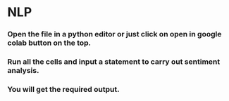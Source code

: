 # NLP
### Open the file in a python editor or just click on open in google colab button on the top.
### Run all the cells and input a statement to carry out sentiment analysis.
### You will get the required output.
